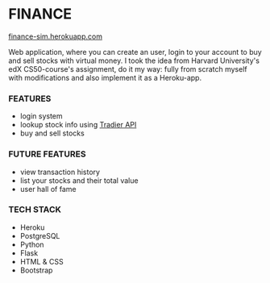 # FINANCE
[finance-sim.herokuapp.com](https://finance-sim.herokuapp.com/)

Web application, where you can create an user, login to your account to buy and sell stocks with virtual money. I took the idea from Harvard University's edX CS50-course's assignment, do it my way: fully from scratch myself with modifications and also implement it as a Heroku-app.

### FEATURES
- login system
- lookup stock info using [Tradier API](https://developer.tradier.com/getting_started)
- buy and sell stocks

### FUTURE FEATURES
- view transaction history
- list your stocks and their total value
- user hall of fame

### TECH STACK
- Heroku
- PostgreSQL
- Python
- Flask
- HTML & CSS
- Bootstrap
